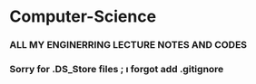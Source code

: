 # Computer-Science

### ALL MY ENGINERRING LECTURE NOTES AND CODES

### Sorry for .DS_Store files ; ı forgot add .gitignore 
